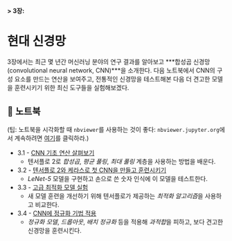 **> 3장:**

# 현대 신경망

3장에서는 최근 몇 년간 머신러닝 분야의 연구 결과를 알아보고 ***합성곱 신경망(convolutional neural network, CNN)***을 소개한다. 다음 노트북에서 CNN의 구성 요소를 만드는 연산을 보여주고, 전통적인 신경망을 테스트해본 다음 더 견고한 모델을 훈련시키기 위한 최신 도구들을 실험해보겠다. 

## :notebook: 노트북

(팁: 노트북을 시각화할 때 `nbviewer`를 사용하는 것이 좋다: `nbviewer.jupyter.org`에서 계속하려면 [여기](https://nbviewer.jupyter.org/github/PacktPublishing/Hands-On-Computer-Vision-with-Tensorflow/blob/master/ch3)를 클릭하라.) 

- 3.1 - [CNN 기초 연산 살펴보기](./ch3_nb1_discover_cnns_basic_ops.ipynb)
    - 텐서플로 2로 *합성곱*, *평균 풀링*, *최대 풀링* 계층을 사용하는 방법을 배운다. 
- 3.2 - [텐서플로 2와 케라스로 첫 CNN을 만들고 훈련시키기](./ch3_nb2_build_and_train_first_cnn_with_tf2.ipynb)
    - *LeNet-5* 모델을 구현하고 손으로 쓴 숫자 인식에 이 모델을 테스트한다.
- 3.3 - [고급 최적화 모델 실험](./ch3_nb3_experiment_with_optimizers.ipynb)
    - 새 모델 훈련을 개선하기 위해 텐서플로가 제공하는 *최적화 알고리즘*을 사용하고 비교한다.
- 3.4 - [CNN에 정규화 기법 적용](./ch3_nb4_apply_regularization_methods_to_cnns.ipynb)
    - *정규화 모델*, *드롭아웃*, *배치 정규화* 등을 적용해 *과적합*을 피하고, 보다 견고한 신경망을 훈련시킨다.
